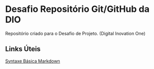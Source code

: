 # Desafio Repositório Git/GitHub da DIO
Repositório criado para o Desafio de Projeto.
(Digital Inovation One)


## Links Úteis
[Syntaxe Básica Markdown](https://www.markdownguide.org/basic-syntax/)
